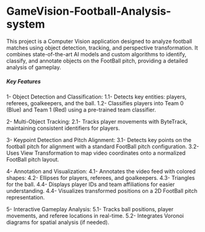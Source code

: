 ﻿# GameVision-Football-Analysis-system
This project is a Computer Vision application designed to analyze football matches using object detection, tracking, and perspective transformation. It combines state-of-the-art AI models and custom algorithms to identify, classify, and annotate objects on the FootBall pitch, providing a detailed analysis of gameplay.


##### Key Features
1- Object Detection and Classification:
1.1- Detects key entities: players, referees, goalkeepers, and the ball.
1.2- Classifies players into Team 0 (Blue) and Team 1 (Red) using a pre-trained team classifier.

2- Multi-Object Tracking:
2.1- Tracks player movements with ByteTrack, maintaining consistent identifiers for players.

3- Keypoint Detection and Pitch Alignment:
3.1- Detects key points on the football pitch for alignment with a standard FootBall pitch configuration.
3.2- Uses View Transformation to map video coordinates onto a normalized FootBall pitch layout.

4- Annotation and Visualization:
4.1- Annotates the video feed with colored shapes:
4.2- Ellipses for players, referees, and goalkeepers.
4.3- Triangles for the ball.
4.4- Displays player IDs and team affiliations for easier understanding.
4.4- Visualizes transformed positions on a 2D FootBall pitch representation.

5- Interactive Gameplay Analysis:
5.1- Tracks ball positions, player movements, and referee locations in real-time.
5.2- Integrates Voronoi diagrams for spatial analysis (if needed).
